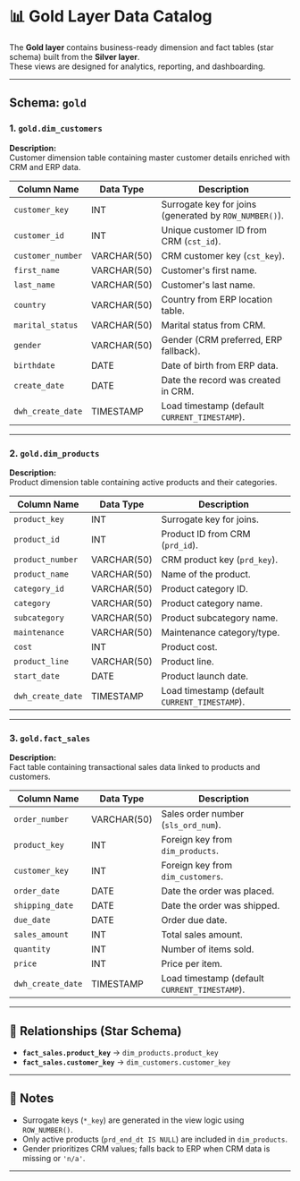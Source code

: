 # 📊 Gold Layer Data Catalog

The **Gold layer** contains business-ready dimension and fact tables (star schema) built from the **Silver layer**.  
These views are designed for analytics, reporting, and dashboarding.

---

## **Schema:** `gold`

### 1. `gold.dim_customers`
**Description:**  
Customer dimension table containing master customer details enriched with CRM and ERP data.

| Column Name       | Data Type     | Description |
|-------------------|--------------|-------------|
| `customer_key`    | INT           | Surrogate key for joins (generated by `ROW_NUMBER()`). |
| `customer_id`     | INT           | Unique customer ID from CRM (`cst_id`). |
| `customer_number` | VARCHAR(50)   | CRM customer key (`cst_key`). |
| `first_name`      | VARCHAR(50)   | Customer's first name. |
| `last_name`       | VARCHAR(50)   | Customer's last name. |
| `country`         | VARCHAR(50)   | Country from ERP location table. |
| `marital_status`  | VARCHAR(50)   | Marital status from CRM. |
| `gender`          | VARCHAR(50)   | Gender (CRM preferred, ERP fallback). |
| `birthdate`       | DATE          | Date of birth from ERP data. |
| `create_date`     | DATE          | Date the record was created in CRM. |
| `dwh_create_date` | TIMESTAMP     | Load timestamp (default `CURRENT_TIMESTAMP`). |

---

### 2. `gold.dim_products`
**Description:**  
Product dimension table containing active products and their categories.

| Column Name     | Data Type     | Description |
|-----------------|--------------|-------------|
| `product_key`   | INT           | Surrogate key for joins. |
| `product_id`    | INT           | Product ID from CRM (`prd_id`). |
| `product_number`| VARCHAR(50)   | CRM product key (`prd_key`). |
| `product_name`  | VARCHAR(50)   | Name of the product. |
| `category_id`   | VARCHAR(50)   | Product category ID. |
| `category`      | VARCHAR(50)   | Product category name. |
| `subcategory`   | VARCHAR(50)   | Product subcategory name. |
| `maintenance`   | VARCHAR(50)   | Maintenance category/type. |
| `cost`          | INT           | Product cost. |
| `product_line`  | VARCHAR(50)   | Product line. |
| `start_date`    | DATE          | Product launch date. |
| `dwh_create_date` | TIMESTAMP   | Load timestamp (default `CURRENT_TIMESTAMP`). |

---

### 3. `gold.fact_sales`
**Description:**  
Fact table containing transactional sales data linked to products and customers.

| Column Name    | Data Type     | Description |
|----------------|--------------|-------------|
| `order_number` | VARCHAR(50)   | Sales order number (`sls_ord_num`). |
| `product_key`  | INT           | Foreign key from `dim_products`. |
| `customer_key` | INT           | Foreign key from `dim_customers`. |
| `order_date`   | DATE          | Date the order was placed. |
| `shipping_date`| DATE          | Date the order was shipped. |
| `due_date`     | DATE          | Order due date. |
| `sales_amount` | INT           | Total sales amount. |
| `quantity`     | INT           | Number of items sold. |
| `price`        | INT           | Price per item. |
| `dwh_create_date` | TIMESTAMP  | Load timestamp (default `CURRENT_TIMESTAMP`). |

---

## 🔗 Relationships (Star Schema)
- **`fact_sales.product_key`** → `dim_products.product_key`
- **`fact_sales.customer_key`** → `dim_customers.customer_key`

---

## 📌 Notes
- Surrogate keys (`*_key`) are generated in the view logic using `ROW_NUMBER()`.
- Only active products (`prd_end_dt IS NULL`) are included in `dim_products`.
- Gender prioritizes CRM values; falls back to ERP when CRM data is missing or `'n/a'`.

---
